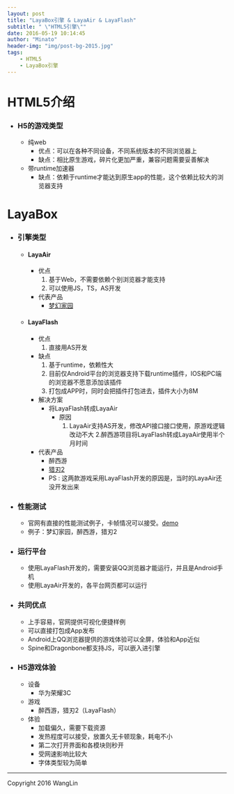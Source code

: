 ```yaml
---
layout: post
title: "LayaBox引擎 & LayaAir & LayaFlash"
subtitle: " \"HTML5引擎\""
date: 2016-05-19 10:14:45
author: "Minato"
header-img: "img/post-bg-2015.jpg"
tags:
    - HTML5
    - LayaBox引擎
---
```


# HTML5介绍

* ### H5的游戏类型
    * 纯web
        + 优点：可以在各种不同设备，不同系统版本的不同浏览器上
        + 缺点：相比原生游戏，碎片化更加严重，兼容问题需要妥善解决
    * 带runtime加速器
        + 缺点：依赖于runtime才能达到原生app的性能，这个依赖比较大的浏览器支持
        
# LayaBox

* ### 引擎类型
    * #### LayaAir
        * 优点
            1. 基于Web，不需要依赖个别浏览器才能支持
            2. 可以使用JS，TS，AS开发
        * 代表产品
            * [梦幻家园][url1]
            
    * #### LayaFlash
        * 优点
            1. 直接用AS开发
        * 缺点
            1. 基于runtime，依赖性大
            2. 目前仅Android平台的浏览器支持下载runtime插件，IOS和PC端的浏览器不愿意添加该插件
            3. 打包成APP时，同时会把插件打包进去，插件大小为8M
        * 解决方案
            * 将LayaFlash转成LayaAir
                * 原因
                    1. LayaAir支持AS开发，修改API接口接口使用，原游戏逻辑改动不大
                    2.醉西游项目将LayaFlash转成LayaAir使用半个月时间
        * 代表产品
            * 醉西游
            * [猎刃2][url2]
            * PS : 这两款游戏采用LayaFlash开发的原因是，当时的LayaAir还没开发出来

* ### 性能测试
    * 官网有直接的性能测试例子，卡帧情况可以接受。[demo][url3] 
    * 例子：梦幻家园，醉西游，猎刃2
    
* ### 运行平台
    * 使用LayaFlash开发的，需要安装QQ浏览器才能运行，并且是Android手机
    * 使用LayaAir开发的，各平台网页都可以运行
    
* ### 共同优点
    - 上手容易，官网提供可视化便捷样例
    - 可以直接打包成App发布
    - Android上QQ浏览器提供的游戏体验可以全屏，体验和App近似
    - Spine和Dragonbone都支持JS，可以嵌入进引擎
    
* ### H5游戏体验
    * 设备
        - 华为荣耀3C
    * 游戏
        - 醉西游，猎刃2（LayaFlash）
    * 体验
        - 加载偏久，需要下载资源
        - 发热程度可以接受，放置久无卡顿现象，耗电不小
        - 第二次打开界面和各模块则秒开
        - 受网速影响比较大
        - 字体类型较为简单    
    
    
    
    

------

Copyright 2016 WangLin


[url1]:http://lmzy.layabox.com/
[url2]:http://lr.dawawa.com/game/share/lierenshare.html
[url3]:http://layaair.ldc.layabox.com/demo/#Sprite_DisplayImage
